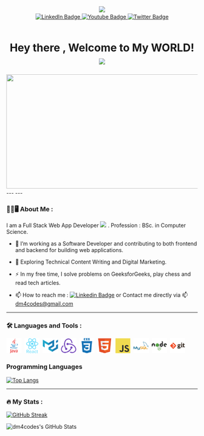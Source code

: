 <div id="header" align="center">
  <img src="https://media.giphy.com/media/M9gbBd9nbDrOTu1Mqx/giphy.gif" width="100"/>
</div>


<div id="badges" align="center" margin-bottom="10">
  <a href="https://www.linkedin.com/in/david-musyoki">
    <img src="https://img.shields.io/badge/LinkedIn-blue?style=for-the-badge&logo=linkedin&logoColor=white" alt="LinkedIn Badge"/>
  </a>
  <a href="your-youtube-URL">
    <img src="https://img.shields.io/badge/YouTube-red?style=for-the-badge&logo=youtube&logoColor=white" alt="Youtube Badge"/>
  </a>
  <a href="your-twitter-URL">
    <img src="https://img.shields.io/badge/Twitter-blue?style=for-the-badge&logo=twitter&logoColor=white" alt="Twitter Badge"/>
  </a>
</div>
  <div align="center">
    <img src="https://komarev.com/ghpvc/?username=dm4codes&style=flat-square&color=blue" alt=""/>     
  </div>    
<h1 align="center">
  Hey there , Welcome to My WORLD!
  <img src="https://media.giphy.com/media/hvRJCLFzcasrR4ia7z/giphy.gif" width="30px"/>
</h1>  

<div align="center">
  <img src="https://media.giphy.com/media/dWesBcTLavkZuG35MI/giphy.gif" width="600" height="300"/>
</div>
---
---



### :man_technologist::desktop_computer: About Me :
I am a Full Stack Web App Developer <img src="https://media.giphy.com/media/WUlplcMpOCEmTGBtBW/giphy.gif" width="30"> . Profession : BSc. in Computer Science.                                                                            
- :telescope: I’m working as a Software Developer and contributing to both frontend and backend for building web applications.

- :seedling: Exploring Technical Content Writing and Digital Marketing.

- :zap: In my free time, I solve problems on GeeksforGeeks, play chess and read tech articles.

- :mailbox: How to reach me : [![Linkedin Badge](https://img.shields.io/badge/-LinkedIn-blue?style=flat-square&logo=Linkedin&logoColor=white&link=https://www.linkedin.com/in/david-musyoki)](https://www.linkedin.com/in/david-musyoki) or Contact me directly via :mailbox: dm4codes@gmail.com
---

### :hammer_and_wrench: Languages and Tools :
<div>
  <img src="https://github.com/devicons/devicon/blob/master/icons/java/java-original-wordmark.svg" title="Java" alt="Java" width="40" height="40"/>&nbsp;
  <img src="https://github.com/devicons/devicon/blob/master/icons/react/react-original-wordmark.svg" title="React" alt="React" width="40" height="40"/>&nbsp;
  <img src="https://github.com/devicons/devicon/blob/master/icons/materialui/materialui-original.svg" title="Material UI" alt="Material UI" width="40" height="40"/>&nbsp;
  <img src="https://github.com/devicons/devicon/blob/master/icons/redux/redux-original.svg" title="Redux" alt="Redux " width="40" height="40"/>&nbsp;
  <img src="https://github.com/devicons/devicon/blob/master/icons/css3/css3-plain-wordmark.svg"  title="CSS3" alt="CSS" width="40" height="40"/>&nbsp;
  <img src="https://github.com/devicons/devicon/blob/master/icons/html5/html5-original.svg" title="HTML5" alt="HTML" width="40" height="40"/>&nbsp;
  <img src="https://github.com/devicons/devicon/blob/master/icons/javascript/javascript-original.svg" title="JavaScript" alt="JavaScript" width="40" height="40"/>&nbsp;
  <img src="https://github.com/devicons/devicon/blob/master/icons/mysql/mysql-original-wordmark.svg" title="MySQL"  alt="MySQL" width="40" height="40"/>&nbsp;
  <img src="https://github.com/devicons/devicon/blob/master/icons/nodejs/nodejs-original-wordmark.svg" title="NodeJS" alt="NodeJS" width="40" height="40"/>&nbsp;
  <img src="https://github.com/devicons/devicon/blob/master/icons/git/git-original-wordmark.svg" title="Git" **alt="Git" width="40" height="40"/>
</div>

### Programming Languages

[![Top Langs](https://github-readme-stats.vercel.app/api/top-langs/?username=dm4codes&langs_count=10)](https://github.com/dm4codes/github-readme-stats)

---

### :fire: My Stats :

[![GitHub Streak](http://github-readme-streak-stats.herokuapp.com?user=dm4codes&theme=highcontrast)](https://git.io/streak-stats)

![dm4codes's GitHub Stats](https://github-readme-stats.vercel.app/api?username=dm4codes&show_icons=true)


<!--
**dm4codes/dm4codes** is a ✨ _special_ ✨ repository because its `README.md` (this file) appears on your GitHub profile.

Here are some ideas to get you started:

- 🔭 I’m currently working on ...
- 🌱 I’m currently learning ...
- 👯 I’m looking to collaborate on ...
- 🤔 I’m looking for help with ...
- 💬 Ask me about ...
- 📫 How to reach me: ...
- 😄 Pronouns: ...
- ⚡ Fun fact: ...
-->
